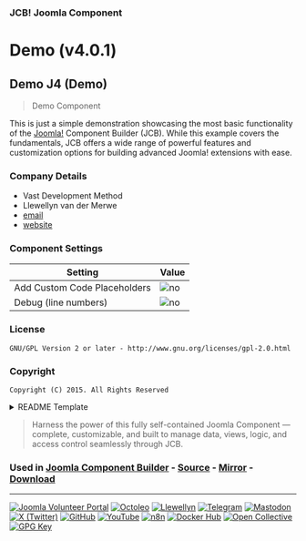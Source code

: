 ### JCB! Joomla Component
# Demo (v4.0.1)
## Demo J4 (Demo)

> Demo Component

This is just a simple demonstration showcasing the most basic functionality of the [Joomla!](http://www.joomla.org) Component Builder (JCB). While this example covers the fundamentals, JCB offers a wide range of powerful features and customization options for building advanced Joomla! extensions with ease.

### Company Details
- Vast Development Method
- Llewellyn van der Merwe
- [email](mailto:joomla@vdm.io)
- [website](https://www.vdm.io/)

### Component Settings
| Setting                       | Value               |
|-------------------------------|---------------------|
| Add Custom Code Placeholders  | ![no](https://img.shields.io/badge/no-blue?style=flat-square)  |
| Debug (line numbers)          | ![no](https://img.shields.io/badge/no-blue?style=flat-square) |

### License
```text
GNU/GPL Version 2 or later - http://www.gnu.org/licenses/gpl-2.0.html
```

### Copyright
```text
Copyright (C) 2015. All Rights Reserved
```

<details>
<summary>README Template</summary>

```markdown
# ###Component_name### (###VERSION###)

![###Component_name### image](https://raw.githubusercontent.com/namibia/demo-joomla-3-component/master/admin/assets/images/vdm-component.jpg "The ###Component_name###")

###DESCRIPTION###

# Build Details

+ *Company*: [###COMPANYNAME###](###AUTHORWEBSITE###)
+ *Author*: [###AUTHOR###](mailto:###AUTHOREMAIL###)
+ *Name*: [###Component_name###](###AUTHORWEBSITE###)
+ *First Build*: ###CREATIONDATE###
+ *Last Build*: ###BUILDDATE###
+ *Version*: ###VERSION###
+ *Copyright*: ###COPYRIGHT###
+ *License*: ###LICENSE###

## Build Time

**###totalHours### Hours** or **###totalDays### Eight Hour Days** (actual time the author saved -
due to [Automated Component Builder](http://vdm.bz/component-builder))

> (if creating a folder and file took **5 seconds** and writing one line of code took **10 seconds**,
> never making one mistake or taking any coffee break.)

+ *Line count*: **###LINE_COUNT###**
+ *File count*: **###FILE_COUNT###**
+ *Folder count*: **###FOLDER_COUNT###**

**###actualHoursSpent### Hours** or **###actualDaysSpent### Eight Hour Days** (the actual time the author spent)

> (with the following break down:
> **debugging @###debuggingHours###hours** = codingtime / 4;
> **planning @###planningHours###hours** = codingtime / 7;
> **mapping @###mappingHours###hours** = codingtime / 10;
> **office @###officeHours###hours** = codingtime / 6;)

**###actualTotalHours### Hours** or **###actualTotalDays### Eight Hour Days**
(a total of the realistic time frame for this project)

> (if creating a folder and file took **5 seconds** and writing one line of code took **10 seconds**,
> with the normal everyday realities at the office, that includes the component planning, mapping & debugging.)

Project duration: **###projectWeekTime### weeks** or **###projectMonthTime### months**

> This **component** was build with a Joomla [Automated Component Builder](http://vdm.bz/component-builder).
> Developed by [Llewellyn van der Merwe](mailto:joomla@vdm.io)

[CUSTOMCODE=readMEcontributors]
```

</details>

> Harness the power of this fully self-contained Joomla Component — complete, customizable, and built to manage data, views, logic, and access control seamlessly through JCB.

### Used in [Joomla Component Builder](https://www.joomlacomponentbuilder.com) - [Source](https://git.vdm.dev/joomla/Component-Builder) - [Mirror](https://github.com/vdm-io/Joomla-Component-Builder) - [Download](https://git.vdm.dev/joomla/pkg-component-builder/releases)

---
[![Joomla Volunteer Portal](https://img.shields.io/badge/-Joomla-gold?logo=joomla)](https://volunteers.joomla.org/joomlers/1396-llewellyn-van-der-merwe "Join Llewellyn on the Joomla Volunteer Portal: Shaping the Future Together!") [![Octoleo](https://img.shields.io/badge/-Octoleo-black?logo=linux)](https://git.vdm.dev/octoleo "--quiet") [![Llewellyn](https://img.shields.io/badge/-Llewellyn-ffffff?logo=gitea)](https://git.vdm.dev/Llewellyn "Collaborate and Innovate with Llewellyn on Git: Building a Better Code Future!") [![Telegram](https://img.shields.io/badge/-Telegram-blue?logo=telegram)](https://t.me/Joomla_component_builder "Join Llewellyn and the Community on Telegram: Building Joomla Components Together!") [![Mastodon](https://img.shields.io/badge/-Mastodon-9e9eec?logo=mastodon)](https://joomla.social/@llewellyn "Connect and Engage with Llewellyn on Joomla Social: Empowering Communities, One Post at a Time!") [![X (Twitter)](https://img.shields.io/badge/-X-black?logo=x)](https://x.com/llewellynvdm "Join the Conversation with Llewellyn on X: Where Ideas Take Flight!") [![GitHub](https://img.shields.io/badge/-GitHub-181717?logo=github)](https://github.com/Llewellynvdm "Build, Innovate, and Thrive with Llewellyn on GitHub: Turning Ideas into Impact!") [![YouTube](https://img.shields.io/badge/-YouTube-ff0000?logo=youtube)](https://www.youtube.com/@OctoYou "Explore, Learn, and Create with Llewellyn on YouTube: Your Gateway to Inspiration!") [![n8n](https://img.shields.io/badge/-n8n-black?logo=n8n)](https://n8n.io/creators/octoleo "Effortless Automation and Impactful Workflows with Llewellyn on n8n!") [![Docker Hub](https://img.shields.io/badge/-Docker-grey?logo=docker)](https://hub.docker.com/u/llewellyn "Llewellyn on Docker: Containerize Your Creativity!") [![Open Collective](https://img.shields.io/badge/-Donate-green?logo=opencollective)](https://opencollective.com/joomla-component-builder "Donate towards JCB: Help Llewellyn financially so he can continue developing this great tool!") [![GPG Key](https://img.shields.io/badge/-GPG-blue?logo=gnupg)](https://git.vdm.dev/Llewellyn/gpg "Unlock Trust and Security with Llewellyn's GPG Key: Your Gateway to Verified Connections!")